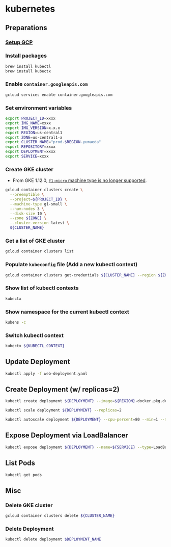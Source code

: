 # kubernetes
## Preparations
### [Setup GCP](https://github.com/yumaeda/gcp/blob/main/README.md)
### Install packages
```sh
brew install kubectl
brew install kubectx
```

### Enable `container.googleapis.com`
```zsh
gcloud services enable container.googleapis.com
```

### Set environment variables
```zsh
export PROJECT_ID=xxxx
export IMG_NAME=xxxx
export IMG_VERSION=x.x.x
export REGION=us-central1
export ZONE=us-central1-a
export CLUSTER_NAME="prod-$REGION-yumaeda"
export REPOSITORY=xxxx
export DEPLOYMENT=xxxx
export SERVICE=xxxx
```

### Create GKE cluster
- From GKE 1.12.0, [`f1-micro` machine type is no longer supported](https://stackoverflow.com/questions/61357217/gcloud-kubernetes-in-f1-micro-results-in-node-pools-of-f1-micro-machines-are-no).

```zsh
gcloud container clusters create \
  --preemptible \
  --project=${PROJECT_ID} \
  --machine-type g1-small \
  --num-nodes 3 \
  --disk-size 10 \
  --zone ${ZONE} \
  --cluster-version latest \
  ${CLUSTER_NAME}
```

### Get a list of GKE cluster
```zsh
gcloud container clusters list
```

### Populate `kubeconfig` file (Add a new kubectl context)
```zsh
gcloud container clusters get-credentials ${CLUSTER_NAME} --region ${ZONE} --project ${PROJECT_ID}
```

### Show list of kubectl contexts
```sh
kubectx
```

### Show namespace for the current kubectl context
```sh
kubens -c
```

### Switch kubectl context
```sh
kubectx ${KUBECTL_CONTEXT}
```

## Update Deployment
```zsh
kubectl apply -f web-deployment.yaml
```





## Create Deployment (w/ replicas=2)
```zsh
kubectl create deployment ${DEPLOYMENT} --image=${REGION}-docker.pkg.dev/${PROJECT_ID}/${REPOSITORY}/${IMG_NAME}:${IMG_VERSION}

kubectl scale deployment ${DEPLOYMENT} --replicas=2

kubectl autoscale deployment ${DEPLOYMENT} --cpu-percent=80 --min=1 --max=2
```

## Expose Deployment via LoadBalancer
```zsh
kubectl expose deployment ${DEPLOYMENT} --name=${SERVICE} --type=LoadBalancer --port 80 --target-port 8080
```

## List Pods
```sh
kubectl get pods
```

## Misc
### Delete GKE cluster
```zsh
gcloud container clusters delete ${CLUSTER_NAME}
```
### Delete Deployment
```zsh
kubectl delete deployment $DEPLOYMENT_NAME
```